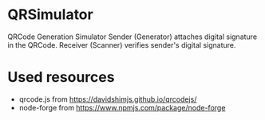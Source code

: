 # QRSimulator

QRCode Generation Simulator
Sender (Generator) attaches digital signature in the QRCode.
Receiver (Scanner) verifies sender's digital signature.

# Used resources

- qrcode.js from https://davidshimjs.github.io/qrcodejs/
- node-forge from https://www.npmjs.com/package/node-forge
